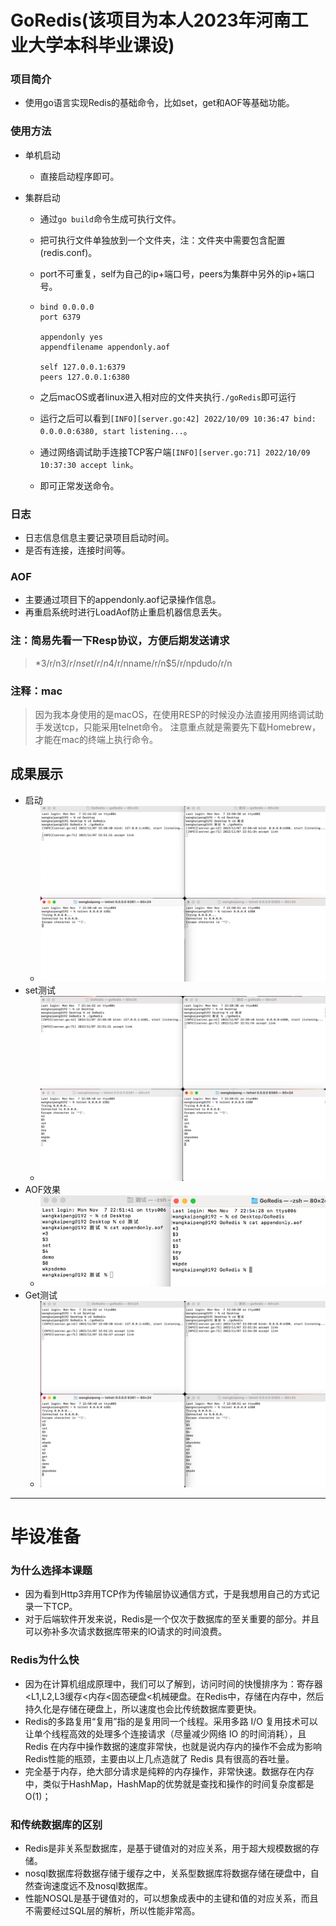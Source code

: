 # GoRedis(该项目为本人2023年河南工业大学本科毕业课设)

### 项目简介

* 使用go语言实现Redis的基础命令，比如set，get和AOF等基础功能。

### 使用方法

* 单机启动

  * 直接启动程序即可。

* 集群启动

  * 通过`go build`命令生成可执行文件。

  * 把可执行文件单独放到一个文件夹，注：文件夹中需要包含配置(redis.conf)。

  * port不可重复，self为自己的ip+端口号，peers为集群中另外的ip+端口号。

  * ```
    bind 0.0.0.0
    port 6379
    
    appendonly yes
    appendfilename appendonly.aof
    
    self 127.0.0.1:6379
    peers 127.0.0.1:6380
    ```

  * 之后macOS或者linux进入相对应的文件夹执行`./goRedis`即可运行

  * 运行之后可以看到`[INFO][server.go:42] 2022/10/09 10:36:47 bind: 0.0.0.0:6380, start listening...`。

  * 通过网络调试助手连接TCP客户端`[INFO][server.go:71] 2022/10/09 10:37:30 accept link`。

  * 即可正常发送命令。
### 日志
* 日志信息信息主要记录项目启动时间。
* 是否有连接，连接时间等。

### AOF

* 主要通过项目下的appendonly.aof记录操作信息。
* 再重启系统时进行LoadAof防止重启机器信息丢失。

### 注：简易先看一下Resp协议，方便后期发送请求
>*3/r/n$3/r/nset/r/n$4/r/nname/r/n$5/r/npdudo/r/n


### 注释：mac
> 因为我本身使用的是macOS，在使用RESP的时候没办法直接用网络调试助手发送tcp，只能采用telnet命令。
> 注意重点就是需要先下载Homebrew，才能在mac的终端上执行命令。


## 成果展示
* 启动
  * ![img.png](img/img.png)
* set测试
  * ![img_1.png](img/img_1.png)
* AOF效果
  * ![img_3.png](img/img_3.png)
* Get测试
  * ![img_2.png](img/img_2.png)

--------------------------------------------
# 毕设准备
### 为什么选择本课题
* 因为看到Http3弃用TCP作为传输层协议通信方式，于是我想用自己的方式记录一下TCP。
* 对于后端软件开发来说，Redis是一个仅次于数据库的至关重要的部分。并且可以弥补多次请求数据库带来的IO请求的时间浪费。

### Redis为什么快
* 因为在计算机组成原理中，我们可以了解到，访问时间的快慢排序为：寄存器<L1,L2,L3缓存<内存<固态硬盘<机械硬盘。在Redis中，存储在内存中，然后持久化是存储在硬盘上，所以速度也会比传统数据库要更快。
* Redis的多路复用“复用”指的是复用同一个线程。采用多路 I/O 复用技术可以让单个线程高效的处理多个连接请求（尽量减少网络 IO 的时间消耗），且 Redis 在内存中操作数据的速度非常快，也就是说内存内的操作不会成为影响Redis性能的瓶颈，主要由以上几点造就了 Redis 具有很高的吞吐量。
* 完全基于内存，绝大部分请求是纯粹的内存操作，非常快速。数据存在内存中，类似于HashMap，HashMap的优势就是查找和操作的时间复杂度都是O(1)；

### 和传统数据库的区别
* Redis是非关系型数据库，是基于键值对的对应关系，用于超大规模数据的存储。
* nosql数据库将数据存储于缓存之中，关系型数据库将数据存储在硬盘中，自然查询速度远不及nosql数据库。
*  性能NOSQL是基于键值对的，可以想象成表中的主键和值的对应关系，而且不需要经过SQL层的解析，所以性能非常高。